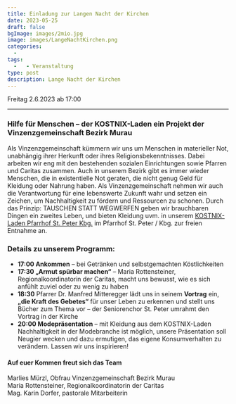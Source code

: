 ```yaml
---
title: Einladung zur Langen Nacht der Kirchen
date: 2023-05-25
draft: false
bgImage: images/2mio.jpg
image: images/LangeNachtKirchen.png
categories:
  - 
tags:
  -   - Veranstaltung
type: post
description: Lange Nacht der Kirchen
---
```

Freitag 2.6.2023 ab 17:00

<!--more-->


---
### Hilfe für Menschen – der KOSTNIX-Laden ein Projekt der Vinzenzgemeinschaft Bezirk Murau
Als Vinzenzgemeinschaft kümmern wir uns um Menschen in materieller Not, unabhängig ihrer
Herkunft oder ihres Religionsbekenntnisses. Dabei arbeiten wir eng mit den bestehenden
sozialen Einrichtungen sowie Pfarren und Caritas zusammen. Auch in unserem Bezirk gibt es
immer wieder Menschen, die in existentielle Not geraten, die nicht genug Geld für Kleidung
oder Nahrung haben. Als Vinzenzgemeinschaft nehmen wir auch die Verantwortung für eine
lebenswerte Zukunft wahr und setzen ein Zeichen, um Nachhaltigkeit zu fördern und
Ressourcen zu schonen. Durch das Prinzip: TAUSCHEN STATT WEGWERFEN geben wir
brauchbaren Dingen ein zweites Leben, und bieten Kleidung uvm. in unserem [KOSTNIX-Laden Pfarrhof St. Peter Kbg.](https://vinzi-wuestenrose.at/causes/10_kostnix-laden/) 
im Pfarrhof St. Peter / Kbg. zur freien Entnahme an.

### Details zu unserem Programm:
-  **17:00 Ankommen** – bei Getränken und selbstgemachten
Köstlichkeiten
- **17:30 „Armut spürbar machen“** – Maria Rottensteiner, Regionalkoordinatorin der Caritas, macht uns bewusst, wie es sich anfühlt zuviel oder zu wenig zu haben
- **18:30** Pfarrer Dr. Manfred Mitteregger lädt uns in seinem **Vortrag** ein, **„die Kraft des Gebetes“** für unser Leben zu erkennen und stellt uns Bücher zum Thema vor – der Seniorenchor St. Peter umrahmt den Vortrag in der Kirche
- **20:00 Modepräsentation** – mit Kleidung aus dem KOSTNIX-Laden Nachhaltigkeit in der Modebranche ist möglich, unsere Präsentation soll Neugier wecken und dazu ermutigen, das eigene Konsumverhalten zu verändern. Lassen wir uns inspirieren!

#### Auf euer Kommen freut sich das Team
Marlies Mürzl, Obfrau Vinzenzgemeinschaft Bezirk Murau    
Maria Rottensteiner, Regionalkoordinatorin der Caritas    
Mag. Karin Dorfer, pastorale Mitarbeiterin   